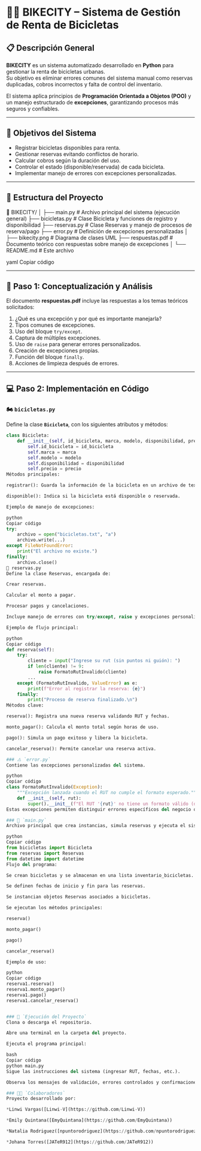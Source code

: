 # 🚴‍♂️ BIKECITY – Sistema de Gestión de Renta de Bicicletas

## 📋 Descripción General

**BIKECITY** es un sistema automatizado desarrollado en **Python** para gestionar la renta de bicicletas urbanas.  
Su objetivo es eliminar errores comunes del sistema manual como reservas duplicadas, cobros incorrectos y falta de control del inventario.

El sistema aplica principios de **Programación Orientada a Objetos (POO)** y un manejo estructurado de **excepciones**, garantizando procesos más seguros y confiables.

---

## 🎯 Objetivos del Sistema

- Registrar bicicletas disponibles para renta.  
- Gestionar reservas evitando conflictos de horario.  
- Calcular cobros según la duración del uso.  
- Controlar el estado (disponible/reservada) de cada bicicleta.  
- Implementar manejo de errores con excepciones personalizadas.  

---

## 🧩 Estructura del Proyecto

📁 BIKECITY/
│
├── main.py # Archivo principal del sistema (ejecución general)
├── bicicletas.py # Clase Bicicleta y funciones de registro y disponibilidad
├── reservas.py # Clase Reservas y manejo de procesos de reserva/pago
├── error.py # Definición de excepciones personalizadas
│
├── bikecity.png # Diagrama de clases UML
├── respuestas.pdf # Documento teórico con respuestas sobre manejo de excepciones
│
└── README.md # Este archivo

yaml
Copiar código

---

## 🧠 Paso 1: Conceptualización y Análisis

El documento **respuestas.pdf** incluye las respuestas a los temas teóricos solicitados:

1. ¿Qué es una excepción y por qué es importante manejarla?  
2. Tipos comunes de excepciones.  
3. Uso del bloque `try/except`.  
4. Captura de múltiples excepciones.  
5. Uso de `raise` para generar errores personalizados.  
6. Creación de excepciones propias.  
7. Función del bloque `finally`.  
8. Acciones de limpieza después de errores.  

---

## 💻 Paso 2: Implementación en Código

### 🏍️ `bicicletas.py`

Define la clase **`Bicicleta`**, con los siguientes atributos y métodos:

```python
class Bicicleta:
    def __init__(self, id_bicicleta, marca, modelo, disponibilidad, precio):
        self.id_bicicleta = id_bicicleta
        self.marca = marca
        self.modelo = modelo
        self.disponibilidad = disponibilidad
        self.precio = precio
Métodos principales:

registrar(): Guarda la información de la bicicleta en un archivo de texto (bicicletas.txt), usando try/except/finally para manejar errores de archivo.

disponible(): Indica si la bicicleta está disponible o reservada.

Ejemplo de manejo de excepciones:

python
Copiar código
try:
    archivo = open("bicicletas.txt", "a")
    archivo.write(...)
except FileNotFoundError:
    print("El archivo no existe.")
finally:
    archivo.close()
📅 reservas.py
Define la clase Reservas, encargada de:

Crear reservas.

Calcular el monto a pagar.

Procesar pagos y cancelaciones.

Incluye manejo de errores con try/except, raise y excepciones personalizadas.

Ejemplo de flujo principal:

python
Copiar código
def reserva(self):
    try:
        cliente = input("Ingrese su rut (sin puntos ni guión): ")
        if len(cliente) != 9:
            raise FormatoRutInvalido(cliente)
        ...
    except (FormatoRutInvalido, ValueError) as e:
        print(f"Error al registrar la reserva: {e}")
    finally:
        print("Proceso de reserva finalizado.\n")
Métodos clave:

reserva(): Registra una nueva reserva validando RUT y fechas.

monto_pagar(): Calcula el monto total según horas de uso.

pago(): Simula un pago exitoso y libera la bicicleta.

cancelar_reserva(): Permite cancelar una reserva activa.

### ⚠️ `error.py`
Contiene las excepciones personalizadas del sistema.

python
Copiar código
class FormatoRutInvalido(Exception):
    """Excepción lanzada cuando el RUT no cumple el formato esperado."""
    def __init__(self, rut):
        super().__init__(f"El RUT '{rut}' no tiene un formato válido (debe tener 9 caracteres).")
Estas excepciones permiten distinguir errores específicos del negocio de los errores genéricos del sistema.

### 🚀 `main.py`
Archivo principal que crea instancias, simula reservas y ejecuta el sistema completo:

python
Copiar código
from bicicletas import Bicicleta
from reservas import Reservas    
from datetime import datetime
Flujo del programa:

Se crean bicicletas y se almacenan en una lista inventario_bicicletas.

Se definen fechas de inicio y fin para las reservas.

Se instancian objetos Reservas asociados a bicicletas.

Se ejecutan los métodos principales:

reserva()

monto_pagar()

pago()

cancelar_reserva()

Ejemplo de uso:

python
Copiar código
reserva1.reserva()
reserva1.monto_pagar()
reserva1.pago()
reserva1.cancelar_reserva()


### 🧪 `Ejecución del Proyecto`
Clona o descarga el repositorio.

Abre una terminal en la carpeta del proyecto.

Ejecuta el programa principal:

bash
Copiar código
python main.py
Sigue las instrucciones del sistema (ingresar RUT, fechas, etc.).

Observa los mensajes de validación, errores controlados y confirmaciones.

### 👨‍💻 `Colaboradores`
Proyecto desarrollado por:

*Linwi Vargas([Linwi-V](https://github.com/Linwi-V))

*Emily Quintana([EmyQuintana](https://github.com/EmyQuintana))

*Natalia Rodriguez([npuntorodriguez](https://github.com/npuntorodriguez))

*Johana Torres([JATeR912](https://github.com/JATeR912))
